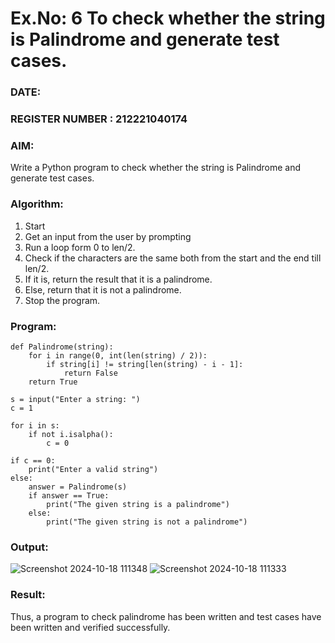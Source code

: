 # Ex.No: 6 To check whether the string is Palindrome and generate test cases.

### DATE:                                                                            
### REGISTER NUMBER : 212221040174
### AIM: 
Write a Python program to check whether the string is Palindrome and generate test cases. 
### Algorithm:
1. Start
2. Get an input from the user by prompting 
3. Run a loop form 0 to len/2.
4. Check if the characters are the same both from the start and the end till len/2. 
5. If it is, return the result that it is a palindrome.
6. Else, return that it is not a palindrome. 
7. Stop the program.
### Program:

```
def Palindrome(string):
    for i in range(0, int(len(string) / 2)):
        if string[i] != string[len(string) - i - 1]:
            return False
    return True

s = input("Enter a string: ")
c = 1

for i in s:
    if not i.isalpha():
        c = 0

if c == 0:
    print("Enter a valid string")
else:
    answer = Palindrome(s)
    if answer == True:
        print("The given string is a palindrome")
    else:
        print("The given string is not a palindrome")

```










### Output:




![Screenshot 2024-10-18 111348](https://github.com/user-attachments/assets/e31b2eb8-8dad-407d-b2e1-c62b2d1e7813)
![Screenshot 2024-10-18 111333](https://github.com/user-attachments/assets/cc1e8719-9d14-4ce4-9e59-77466655403e)


### Result:
Thus, a program to check palindrome has been written and test cases have been written and verified successfully.
